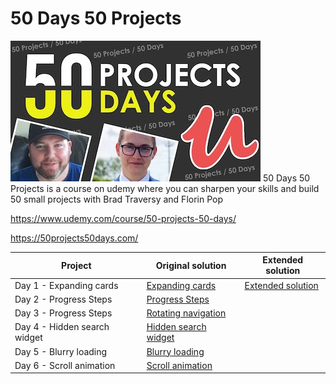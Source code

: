 # 50 Days 50 Projects

![logo](logo.jpeg)
50 Days 50 Projects is a course on udemy where you can sharpen your skills and build 50 small projects with
Brad Traversy and Florin Pop

https://www.udemy.com/course/50-projects-50-days/

https://50projects50days.com/

| Project                      | Original solution                                                                                                              | Extended solution                                                                                                              |
| ---------------------------- | ------------------------------------------------------------------------------------------------------------------------------ | ------------------------------------------------------------------------------------------------------------------------------ |
| Day 1 - Expanding cards      | [Expanding cards](https://nifty-bassi-f7e468.netlify.app/50%20projects%2050%20days/day%201%20-%20exanding%20cards/)            | [Extended solution](https://nifty-bassi-f7e468.netlify.app/50%20projects%2050%20days/day%201%20-%20exanding%20cards/extended/) |
| Day 2 - Progress Steps       | [Progress Steps](https://nifty-bassi-f7e468.netlify.app/50%20projects%2050%20days/day%202%20-%20progress%20steps/)             |
| Day 3 - Progress Steps       | [Rotating navigation](https://nifty-bassi-f7e468.netlify.app/50%20projects%2050%20days/day%202%20-%20rotating%20navigation/)   |
| Day 4 - Hidden search widget | [Hidden search widget](https://nifty-bassi-f7e468.netlify.app/50%20projects%2050%20days/day%202%20-%hidden%20search%20widget/) |
| Day 5 - Blurry loading       | [Blurry loading](https://nifty-bassi-f7e468.netlify.app/50%20projects%2050%20days/day%202%20-%blurry%20loading/)               |
| Day 6 - Scroll animation     | [Scroll animation](https://nifty-bassi-f7e468.netlify.app/50%20projects%2050%20days/day%202%20-%scroll%20animation/)           |
